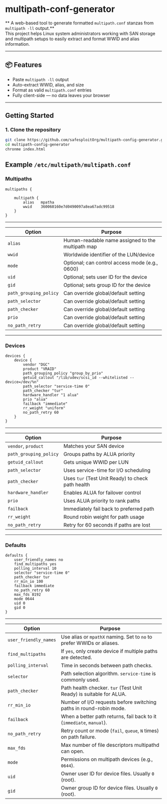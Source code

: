 # multipath-conf-generator

** A web-based tool to generate formatted `multipath.conf` stanzas from `multipath -ll` output.**  
This project helps Linux system administrators working with SAN storage and multipath setups to easily extract and format WWID and alias information.

---

## 📦 Features

- Paste `multipath -ll` output
- Auto-extract WWID, alias, and size
- Format as valid `multipath.conf` entries
- Fully client-side — no data leaves your browser

---

## Getting Started

### 1. Clone the repository

```bash
git clone https://github.com/safesploitOrg/multipath-config-generator.git
cd multipath-config-generator
chronme index.html
```

## Example `/etc/multipath/multipath.conf`

### Multipaths

```text
multipaths {

    multipath {
        alias   mpatha
        wwid    360060160e7d0490097a8ea67adc99518
    }
}
```

---

| Option   | Purpose                                          |
|----------|--------------------------------------------------|
| `alias`  | Human-readable name assigned to the multipath map |
| `wwid`   | Worldwide identifier of the LUN/device            |
| `mode`   | Optional; can control access mode (e.g., 0600)    |
| `uid`    | Optional; sets user ID for the device             |
| `gid`    | Optional; sets group ID for the device            |
| `path_grouping_policy` | Can override global/default setting |
| `path_selector`        | Can override global/default setting |
| `path_checker`         | Can override global/default setting |
| `prio`                | Can override global/default setting |
| `no_path_retry`       | Can override global/default setting |

---

### Devices

```text
devices {
    device {
        vendor "DGC"
        product "VRAID"
        path_grouping_policy "group_by_prio"
        getuid_callout "/lib/udev/scsi_id --whitelisted --device=/dev/%n"
        path_selector "service-time 0"
        path_checker "tur"
        hardware_handler "1 alua"
        prio "alua"
        failback "immediate"
        rr_weight "uniform"
        no_path_retry 60
    }
}
```

---

| Option               | Purpose                                             |
|----------------------|-----------------------------------------------------|
| `vendor`, `product`  | Matches your SAN device                             |
| `path_grouping_policy` | Groups paths by ALUA priority                     |
| `getuid_callout`     | Gets unique WWID per LUN                            |
| `path_selector`      | Uses service-time for I/O scheduling                |
| `path_checker`       | Uses `tur` (Test Unit Ready) to check path health   |
| `hardware_handler`   | Enables ALUA for failover control                   |
| `prio`               | Uses ALUA priority to rank paths                    |
| `failback`           | Immediately fail back to preferred path             |
| `rr_weight`          | Round robin weight for path usage                   |
| `no_path_retry`      | Retry for 60 seconds if paths are lost              |

---

### Defaults

```text
defaults {
    user_friendly_names no
    find_multipaths yes
    polling_interval 10
    selector "service-time 0"
    path_checker tur
    rr_min_io 100
    failback immediate
    no_path_retry 60
    max_fds 8192
    mode 0644
    uid 0
    gid 0
}
```

---

| Option               | Purpose                                                                 |
|----------------------|-------------------------------------------------------------------------|
| `user_friendly_names` | Use alias or `mpathX` naming. Set to `no` to prefer WWIDs or aliases.  |
| `find_multipaths`     | If `yes`, only create device if multiple paths are detected.           |
| `polling_interval`    | Time in seconds between path checks.                                   |
| `selector`            | Path selection algorithm. `service-time` is commonly used.             |
| `path_checker`        | Path health checker. `tur` (Test Unit Ready) is suitable for ALUA.     |
| `rr_min_io`           | Number of I/O requests before switching paths in round-robin mode.     |
| `failback`            | When a better path returns, fail back to it (`immediate`, `manual`).   |
| `no_path_retry`       | Retry count or mode (`fail`, `queue`, `N` times) on path failure.       |
| `max_fds`             | Max number of file descriptors multipathd can open.                    |
| `mode`                | Permissions on multipath devices (e.g., `0644`).                        |
| `uid`                 | Owner user ID for device files. Usually `0` (root).                    |
| `gid`                 | Owner group ID for device files. Usually `0` (root).                   |
